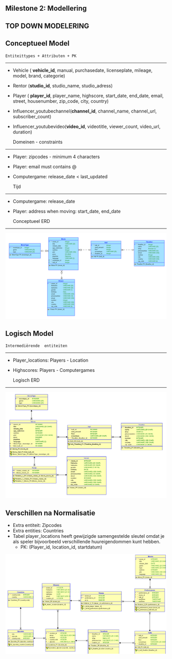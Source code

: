 Milestone 2: Modellering
---
TOP DOWN MODELERING
---

Conceptueel Model
---

    Entiteittypes + Attributen + PK
---
- Vehicle ( **vehicle_id**, manual, purchasedate, licenseplate, mileage, model, brand, categorie)
- Rentor (**studio_id**, studio_name, studio_adress)
- Player ( **player_id**, player_name, highscore, start_date, end_date, email, street, housenumber, zip_code, city, country)
- Influencer_youtubechannel(**channel_id**, channel_name, channel_url, subscriber_count)
- Influencer_youtubevideo(**video_id**, videotitle, viewer_count, video_url, duration)


    Domeinen - constraints
---
- Player: zipcodes - minimum 4 characters
- Player: email must contains @
- Computergame: release_date < last_updated


    Tijd
---
- Computergame: release_date
- Player: address when moving: start_date, end_date


    Conceptueel ERD
---

![Conceptueel Model](conceptueel.PNG)

Logisch Model
---

    Intermediërende  entiteiten
---
- Player_locations: Players - Location
- Highscores: Players - Computergames


    Logisch ERD
---

![Logisch Model](logisch.PNG)

Verschillen na Normalisatie
---
- Extra entiteit: Zipcodes
- Extra entities: Countries
- Tabel player_locations heeft gewijzigde samengestelde sleutel omdat je als speler bijvoorbeeld verschillende huureigendommen kunt hebben.
  - PK: (Player_id, location_id, startdatum)

![Finaal Model](Finaal_ERD_M2.png)
